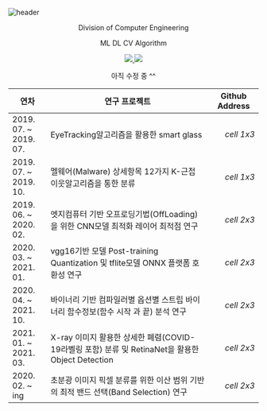 ![header](https://capsule-render.vercel.app/api?type=waving&color=auto&height=300&width=2000&section=header&text=Duhyeuk%20Chang&fontSize=90&animation=fadeIn&fontAlignY=38&desc=Proile%20CV%20&descAlignY=51&descAlign=62)
<p align='center'> Division of Computer Engineering </p>
<p align='center'> ML DL CV Algorithm </p>
<p align='center'>
  <a href="https://github.com/kyechan99/capsule-render/labels/Idea">
    <img src="https://img.shields.io/badge/IDEA%20ISSUE%20-%23F7DF1E.svg?&style=for-the-badge&&logoColor=white"/>
  </a>
  <a href="#demo">
    <img src="https://img.shields.io/badge/DEMO%20-%234FC08D.svg?&style=for-the-badge&&logoColor=white"/>
  </a>

  <p align='center'> 아직 수정 중 ^^ </p>
</p>

|  <center> **연차** </center> |  <center> **연구 프로젝트** </center> |  <center> **Github Address** </center> |
|:----------|:----------|----------:|
|2019. 07. ~<br>2019. 07. |  EyeTracking알고리즘을 활용한 smart glass  |*cell 1x3* |
|2019. 07. ~<br>2019. 10. |  멜웨어(Malware) 상세항목 12가지 K-근접 이웃알고리즘을 통한 분류  |*cell 1x3* |
|2019. 06. ~<br>2020. 02. |  엣지컴퓨터 기반 오프로딩기법(OffLoading)을 위한 CNN모델 최적화 레이어 최적점 연구  |*cell 2x3* |
|2020. 03. ~<br>2021. 01. |  vgg16기반 모델 Post-training Quantization 및 tflite모델 ONNX 플랫폼 호환성 연구  |*cell 2x3* |
|2020. 04. ~<br>2021. 10. |  바이너리 기반 컴파일러별 옵션별 스트립 바이너리 함수정보(함수 시작 과 끝) 분석 연구  |*cell 2x3* |
|2021. 01. ~<br>2021. 03. |  X-ray 이미지 활용한 상세한 폐렴(COVID-19라벨링 포함) 분류 및 RetinaNet을 활용한 Object Detection  |*cell 2x3* |
|2020. 02. ~<br>ing       |  초분광 이미지 픽셀 분류를 위한 이산 범위 기반의 최적 밴드 선택(Band Selection) 연구  |*cell 2x3* |
